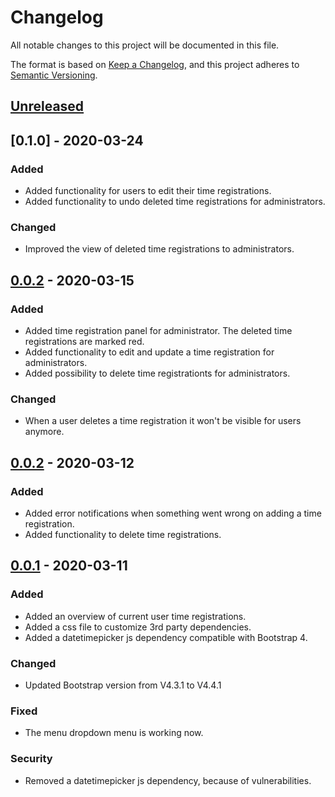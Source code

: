 # Changelog
All notable changes to this project will be documented in this file.

The format is based on [Keep a Changelog](https://keepachangelog.com/en/1.0.0/),
and this project adheres to [Semantic Versioning](https://semver.org/spec/v2.0.0.html).

## [Unreleased]

## [0.1.0] - 2020-03-24
### Added
-   Added functionality for users to edit their time registrations.
-   Added functionality to undo deleted time registrations for administrators.

### Changed
-   Improved the view of deleted time registrations to administrators.

## [0.0.2] - 2020-03-15
### Added
-   Added time registration panel for administrator. The deleted time registrations are marked red.
-   Added functionality to edit and update a time registration for administrators.
-   Added possibility to delete time registrationts for administrators.

### Changed
-   When a user deletes a time registration it won't be visible for users anymore.

## [0.0.2] - 2020-03-12
### Added
-   Added error notifications when something went wrong on adding a time registration.
-   Added functionality to delete time registrations.

## [0.0.1] - 2020-03-11
### Added
-   Added an overview of current user time registrations.
-   Added a css file to customize 3rd party dependencies.
-   Added a datetimepicker js dependency compatible with Bootstrap 4.

### Changed
-   Updated Bootstrap version from V4.3.1 to V4.4.1

### Fixed
-   The menu dropdown menu is working now.

### Security
-   Removed a datetimepicker js dependency, because of vulnerabilities.

[Unreleased]: https://github.com/jeffrey-kroonen/work-accounting
[0.0.1]: https://github.com/jeffrey-kroonen/work-accounting
[0.0.2]: https://github.com/jeffrey-kroonen/work-accounting